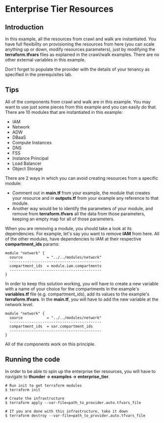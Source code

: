 # Enterprise Tier Resources

## Introduction
In this example, all the resources from crawl and walk are instantiated.
You have full flexibility on provisioning the resources from here (you can scale anything up or down, modify resources parameters), just by modifying the **terraform.tfvars** files as explained in the crawl/walk examples.
There are no other external variables in this example.

Don't forget to populate the provider with the details of your tenancy as specified in the prerequisites lab.

## Tips
All of the components from crawl and walk are in this example. You may want to use just some pieces from this example and you can easily do that.
There are 10 modules that are instantiated in this example:
- IAM 
- Network
- ADW
- DBaaS
- Compute Instances
- DNS
- FSS
- Instance Principal
- Load Balancer
- Object Storage

There are 2 ways in which you can avoid creating resources from a specific module:
- Comment out in **main.tf** from your example, the module that creates your resource and in **outputs.tf** from your example any reference to that module.
- Another way would be to identify the parameters of your module, and remove from **terraform.tfvars** all the data from those parameters, keeping an empty map for all of those parameters.

When you are removing a module, you should take a look at its dependencies. 
For example, let's say you want to remove **IAM** from here. All of the other modules, have dependencies to IAM at their respective **compartment_ids** params:

```
module "network" {
  source           = "../../modules/network"
  ------------------------------------------
  compartment_ids  = module.iam.compartments
  ------------------------------------------
}
```

In order to keep this solution working, you will have to create a new variable with a name of your choice for the compartments in the example's **variables.tf** file (e.g. compartment_ids), add its values to the example's **terraform.tfvars**. 
In the **main.tf**, you will have to add the new variable at the network level.

```
module "network" {
  source           = "../../modules/network"
  ------------------------------------------
  compartment_ids  = var.compartment_ids
  ------------------------------------------
}
```

All of the components work on this principle.

## Running the code

In order to be able to spin up the enterprise tier resources, you will have to navigate to **thunder -> examples -> enterprise_tier**.

```
# Run init to get terraform modules
$ terraform init

# Create the infrastructure
$ terraform apply --var-file=path_to_provider.auto.tfvars_file

# If you are done with this infrastructure, take it down
$ terraform destroy --var-file=path_to_provider.auto.tfvars_file
```
